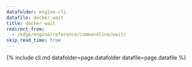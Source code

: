 ```yaml
---
datafolder: engine-cli
datafile: docker_wait
title: docker wait
redirect_from:
  - /edge/engine/reference/commandline/wait/
skip_read_time: true
---
```

<!--
This page is automatically generated from Docker's source code. If you want to
suggest a change to the text that appears here, open a ticket or pull request
in the source repository on GitHub:

https://github.com/docker/cli
-->

{% include cli.md datafolder=page.datafolder datafile=page.datafile %}

